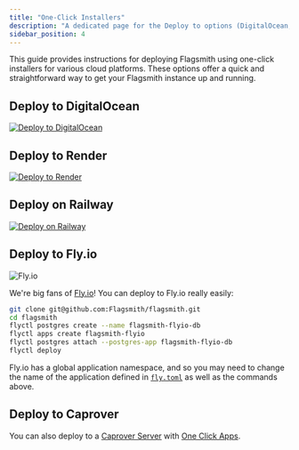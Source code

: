 ```yaml
---
title: "One-Click Installers"
description: "A dedicated page for the Deploy to options (DigitalOcean, Render, Railway) and guides for Fly.io and Caprover."
sidebar_position: 4
---
```


This guide provides instructions for deploying Flagsmith using one-click installers for various cloud platforms. These options offer a quick and straightforward way to get your Flagsmith instance up and running.

## Deploy to DigitalOcean

[![Deploy to DigitalOcean](https://www.deploytodo.com/do-btn-blue.svg)](https://cloud.digitalocean.com/apps/new?repo=https://github.com/flagsmith/flagsmith/tree/main)

## Deploy to Render

[![Deploy to Render](https://render.com/images/deploy-to-render-button.svg)](https://render.com/deploy?repo=https://github.com/flagsmith/flagsmith/tree/main)

## Deploy on Railway

[![Deploy on Railway](https://railway.app/button.svg)](https://railway.app/template/36mGw8?referralCode=DGxv1S)

## Deploy to Fly.io

![Fly.io](/img/logos/fly.io.svg)

We're big fans of [Fly.io](https://fly.io)! You can deploy to Fly.io really easily:

```bash
git clone git@github.com:Flagsmith/flagsmith.git
cd flagsmith
flyctl postgres create --name flagsmith-flyio-db
flyctl apps create flagsmith-flyio
flyctl postgres attach --postgres-app flagsmith-flyio-db
flyctl deploy
```

Fly.io has a global application namespace, and so you may need to change the name of the application defined in [`fly.toml`](https://github.com/Flagsmith/flagsmith/blob/main/fly.toml) as well as the commands above.

## Deploy to Caprover

You can also deploy to a [Caprover Server](https://caprover.com/) with [One Click Apps](https://caprover.com/docs/one-click-apps.html). 